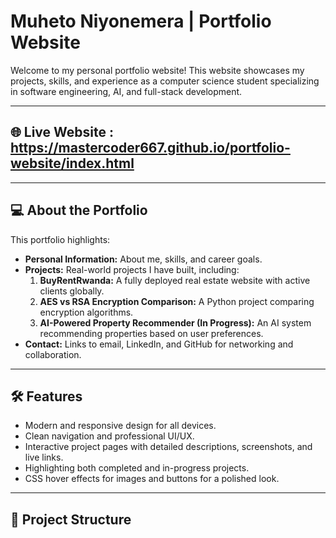 # Muheto Niyonemera | Portfolio Website

Welcome to my personal portfolio website! This website showcases my projects, skills, and experience as a computer science student specializing in software engineering, AI, and full-stack development.

---
## 🌐 Live Website : https://mastercoder667.github.io/portfolio-website/index.html
---

## 💻 About the Portfolio

This portfolio highlights:

- **Personal Information:** About me, skills, and career goals.
- **Projects:** Real-world projects I have built, including:
  1. **BuyRentRwanda:** A fully deployed real estate website with active clients globally.
  2. **AES vs RSA Encryption Comparison:** A Python project comparing encryption algorithms.
  3. **AI-Powered Property Recommender (In Progress):** An AI system recommending properties based on user preferences.
- **Contact:** Links to email, LinkedIn, and GitHub for networking and collaboration.

---

## 🛠 Features

- Modern and responsive design for all devices.
- Clean navigation and professional UI/UX.
- Interactive project pages with detailed descriptions, screenshots, and live links.
- Highlighting both completed and in-progress projects.
- CSS hover effects for images and buttons for a polished look.

---

## 📁 Project Structure


